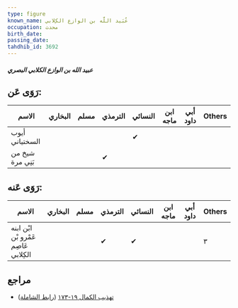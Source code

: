 ```yaml
---
type: figure
known_name: عُبَيد اللَّه بن الوازع الكِلابي
occupation: محدث
birth_date:
passing_date:
tahdhib_id: 3692
---
```

##### عبيد الله بن الوازع الكلابي البصري

## رَوَى عَن:
| الاسم            | البخاري | مسلم | الترمذي | النسائي | ابن ماجه | أبي داود | Others |
| ---------------- | ------- | ---- | ------- | ------- | -------- | -------- | ------ |
| أيوب السختياني   |         |      |         | ✔       |          |          |        |
| شيخ من بَنِي مرة |         |      | ✔       |         |          |          |        |
## رَوَى عَنه:
| الاسم                                | البخاري | مسلم | الترمذي | النسائي | ابن ماجه | أبي داود | Others |
| ------------------------------------ | ------- | ---- | ------- | ------- | -------- | -------- | ------ |
| ابْن ابنه عَمْرو بْن عَاصِم الكِلابي |         |      | ✔       | ✔       |          |          | ٣      |
## مراجع
- [تهذيب الكمال ١٩-١٧٣](obsidian://open?vault=Tahdhib-al-Kamal&file=Figures/٣٦٩٢-عبيد%20الله%20بن%20الوازع%20الكلابي%20البصري) ([رابط الشاملة](https://shamela.ws/book/3722/9747))
